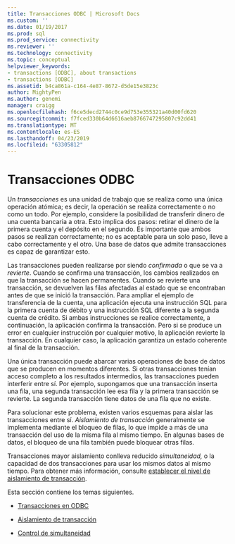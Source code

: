 ```yaml
---
title: Transacciones ODBC | Microsoft Docs
ms.custom: ''
ms.date: 01/19/2017
ms.prod: sql
ms.prod_service: connectivity
ms.reviewer: ''
ms.technology: connectivity
ms.topic: conceptual
helpviewer_keywords:
- transactions [ODBC], about transactions
- transactions [ODBC]
ms.assetid: b4ca861a-c164-4e87-8672-d5de15e3823c
author: MightyPen
ms.author: genemi
manager: craigg
ms.openlocfilehash: f6ce5decd2744c0ce9d753e355321a40d00fd620
ms.sourcegitcommit: f7fced330b64d6616aeb8766747295807c92dd41
ms.translationtype: MT
ms.contentlocale: es-ES
ms.lasthandoff: 04/23/2019
ms.locfileid: "63305812"
---
```

# <a name="transactions-odbc"></a>Transacciones ODBC
Un *transacciones* es una unidad de trabajo que se realiza como una única operación atómica; es decir, la operación se realiza correctamente o no como un todo. Por ejemplo, considere la posibilidad de transferir dinero de una cuenta bancaria a otra. Esto implica dos pasos: retirar el dinero de la primera cuenta y el depósito en el segundo. Es importante que ambos pasos se realizan correctamente; no es aceptable para un solo paso, lleve a cabo correctamente y el otro. Una base de datos que admite transacciones es capaz de garantizar esto.  
  
 Las transacciones pueden realizarse por siendo *confirmada* o que se va a *revierte*. Cuando se confirma una transacción, los cambios realizados en que la transacción se hacen permanentes. Cuando se revierte una transacción, se devuelven las filas afectadas al estado que se encontraban antes de que se inició la transacción. Para ampliar el ejemplo de transferencia de la cuenta, una aplicación ejecuta una instrucción SQL para la primera cuenta de débito y una instrucción SQL diferente a la segunda cuenta de crédito. Si ambas instrucciones se realice correctamente, a continuación, la aplicación confirma la transacción. Pero si se produce un error en cualquier instrucción por cualquier motivo, la aplicación revierte la transacción. En cualquier caso, la aplicación garantiza un estado coherente al final de la transacción.  
  
 Una única transacción puede abarcar varias operaciones de base de datos que se producen en momentos diferentes. Si otras transacciones tenían acceso completo a los resultados intermedios, las transacciones pueden interferir entre sí. Por ejemplo, supongamos que una transacción inserta una fila, una segunda transacción lee esa fila y la primera transacción se revierte. La segunda transacción tiene datos de una fila que no existe.  
  
 Para solucionar este problema, existen varios esquemas para aislar las transacciones entre sí. *Aislamiento de transacción* generalmente se implementa mediante el bloqueo de filas, lo que impide a más de una transacción del uso de la misma fila al mismo tiempo. En algunas bases de datos, el bloqueo de una fila también puede bloquear otras filas.  
  
 Transacciones mayor aislamiento conlleva reducido *simultaneidad,* o la capacidad de dos transacciones para usar los mismos datos al mismo tiempo. Para obtener más información, consulte [establecer el nivel de aislamiento de transacción](../../../odbc/reference/develop-app/setting-the-transaction-isolation-level.md).  
  
 Esta sección contiene los temas siguientes.  
  
-   [Transacciones en ODBC](../../../odbc/reference/develop-app/transactions-in-odbc-odbc.md)  
  
-   [Aislamiento de transacción](../../../odbc/reference/develop-app/transaction-isolation.md)  
  
-   [Control de simultaneidad](../../../odbc/reference/develop-app/concurrency-control.md)
